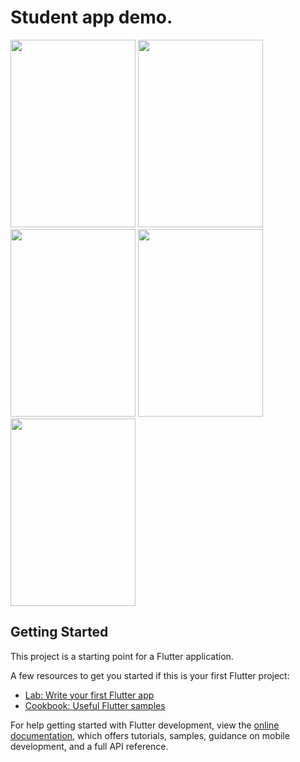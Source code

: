 # Student app demo.

<img src="https://user-images.githubusercontent.com/72754835/235682342-48514a1c-501a-4398-8c1f-61f3f2f543dd.png" width="200" height="300">
<img src="https://user-images.githubusercontent.com/72754835/235682342-48514a1c-501a-4398-8c1f-61f3f2f543dd.png" width="200" height="300">
<img src="https://user-images.githubusercontent.com/72754835/235682333-628cd159-899e-4c1e-9c6e-80d61a264360.png" width="200" height="300">
<img src="https://user-images.githubusercontent.com/72754835/235682335-20a5a8e4-d59e-497a-815e-322fa520ae0f.png" width="200" height="300">
<img src="https://user-images.githubusercontent.com/72754835/235682338-121fd57b-127f-40fa-ae1f-a8192262a55e.png" width="200" height="300">

## Getting Started

This project is a starting point for a Flutter application.

A few resources to get you started if this is your first Flutter project:

- [Lab: Write your first Flutter app](https://docs.flutter.dev/get-started/codelab)
- [Cookbook: Useful Flutter samples](https://docs.flutter.dev/cookbook)

For help getting started with Flutter development, view the
[online documentation](https://docs.flutter.dev/), which offers tutorials,
samples, guidance on mobile development, and a full API reference.

